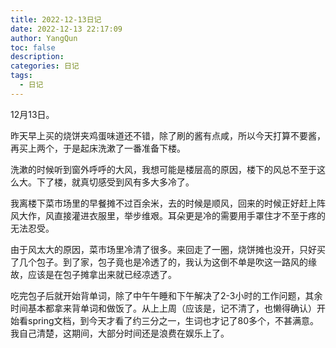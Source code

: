 ```yaml
---
title: 2022-12-13日记
date: 2022-12-13 22:17:09
author: YangQun
toc: false
description:
categories: 日记
tags:
  - 日记
---
```


12月13日。

昨天早上买的烧饼夹鸡蛋味道还不错，除了刷的酱有点咸，所以今天打算不要酱，再买上两个，于是起床洗漱了一番准备下楼。

洗漱的时候听到窗外呼呼的大风，我想可能是楼层高的原因，楼下的风总不至于这么大。下了楼，就真切感受到风有多大多冷了。

我离楼下菜市场里的早餐摊不过百余米，去的时候是顺风，回来的时候正好赶上阵风大作，风直接灌进衣服里，举步维艰。耳朵更是冷的需要用手罩住才不至于疼的无法忍受。

由于风太大的原因，菜市场里冷清了很多。来回走了一圈，烧饼摊也没开，只好买了几个包子。到了家，包子竟也是冷透了的，我认为这倒不单是吹这一路风的缘故，应该是在包子摊拿出来就已经凉透了。

吃完包子后就开始背单词，除了中午午睡和下午解决了2-3小时的工作问题，其余时间基本都拿来背单词和做饭了。从上上周（应该是，记不清了，也懒得确认）开始看spring文档，到今天才看了约三分之一，生词也才记了80多个，不甚满意。我自己清楚，这期间，大部分时间还是浪费在娱乐上了。

